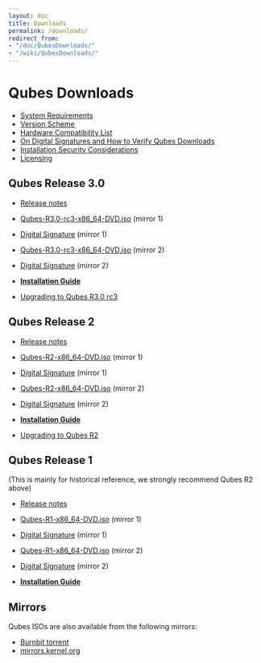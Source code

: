 ```yaml
---
layout: doc
title: Downloads
permalink: /downloads/
redirect_from:
- "/doc/QubesDownloads/"
- "/wiki/QubesDownloads/"
---
```


Qubes Downloads
===============

-   [System Requirements](/doc/SystemRequirements/)
-   [Version Scheme](/doc/VersionScheme/)
-   [Hardware Compatibility List](/hcl/)
-   [On Digital Signatures and How to Verify Qubes Downloads](/doc/VerifyingSignatures/)
-   [Installation Security Considerations](/doc/InstallSecurity/)
-   [Licensing](/doc/QubesLicensing/)

Qubes Release 3.0
---------------

-   [Release notes](/doc/releases/3.0/release-notes/)
-   [Qubes-R3.0-rc3-x86\_64-DVD.iso](https://mirrors.kernel.org/qubes/iso/Qubes-R3.0-rc3-x86_64-DVD.iso) (mirror 1)
-   [Digital Signature](https://mirrors.kernel.org/qubes/iso/Qubes-R3.0-rc3-x86_64-DVD.iso.asc) (mirror 1)
-   [Qubes-R3.0-rc3-x86\_64-DVD.iso](https://ftp.qubes-os.org/iso/Qubes-R3.0-rc3-x86_64-DVD.iso) (mirror 2)
-   [Digital Signature](https://ftp.qubes-os.org/iso/Qubes-R3.0-rc3-x86_64-DVD.iso.asc) (mirror 2)

-   **[Installation Guide](/doc/InstallationGuide/)**
-   [Upgrading to Qubes R3.0 rc3](/doc/releases/3.0/release-notes/#upgrading)

Qubes Release 2
---------------

-   [Release notes](/doc/releases/2.0/release-notes/)
-   [Qubes-R2-x86\_64-DVD.iso](https://mirrors.kernel.org/qubes/iso/Qubes-R2-x86_64-DVD.iso) (mirror 1)
-   [Digital Signature](https://mirrors.kernel.org/qubes/iso/Qubes-R2-x86_64-DVD.iso.asc) (mirror 1)
-   [Qubes-R2-x86\_64-DVD.iso](https://ftp.qubes-os.org/iso/Qubes-R2-x86_64-DVD.iso) (mirror 2)
-   [Digital Signature](https://ftp.qubes-os.org/iso/Qubes-R2-x86_64-DVD.iso.asc) (mirror 2)

-   **[Installation Guide](/doc/InstallationGuide/)**
-   [Upgrading to Qubes R2](/doc/releases/2.0/release-notes/#upgrading)

Qubes Release 1
---------------

(This is mainly for historical reference, we strongly recommend Qubes R2 above)

-   [Release notes](/doc/releases/1.0/release-notes/)
-   [Qubes-R1-x86\_64-DVD.iso](https://mirrors.kernel.org/qubes/iso/Qubes-R1-x86_64-DVD.iso) (mirror 1)
-   [Digital Signature](https://mirrors.kernel.org/qubes/iso/Qubes-R1-x86_64-DVD.iso.asc) (mirror 1)
-   [Qubes-R1-x86\_64-DVD.iso](https://ftp.qubes-os.org/iso/Qubes-R1-x86_64-DVD.iso) (mirror 2)
-   [Digital Signature](https://ftp.qubes-os.org/iso/Qubes-R1-x86_64-DVD.iso.asc) (mirror 2)

-   **[Installation Guide](/doc/InstallationGuide/)**

Mirrors
-------

Qubes ISOs are also available from the following mirrors:

-   [Burnbit torrent](http://burnbit.com/search?q=qubes)
-   [mirrors.kernel.org](http://mirrors.kernel.org/qubes/iso/)
